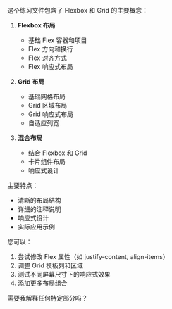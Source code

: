 这个练习文件包含了 Flexbox 和 Grid 的主要概念：

1. **Flexbox 布局**
   - 基础 Flex 容器和项目
   - Flex 方向和换行
   - Flex 对齐方式
   - Flex 响应式布局

2. **Grid 布局**
   - 基础网格布局
   - Grid 区域布局
   - Grid 响应式布局
   - 自适应列宽

3. **混合布局**
   - 结合 Flexbox 和 Grid
   - 卡片组件布局
   - 响应式设计

主要特点：
- 清晰的布局结构
- 详细的注释说明
- 响应式设计
- 实际应用示例

您可以：
1. 尝试修改 Flex 属性（如 justify-content, align-items）
2. 调整 Grid 模板列和区域
3. 测试不同屏幕尺寸下的响应式效果
4. 添加更多布局组合

需要我解释任何特定部分吗？
